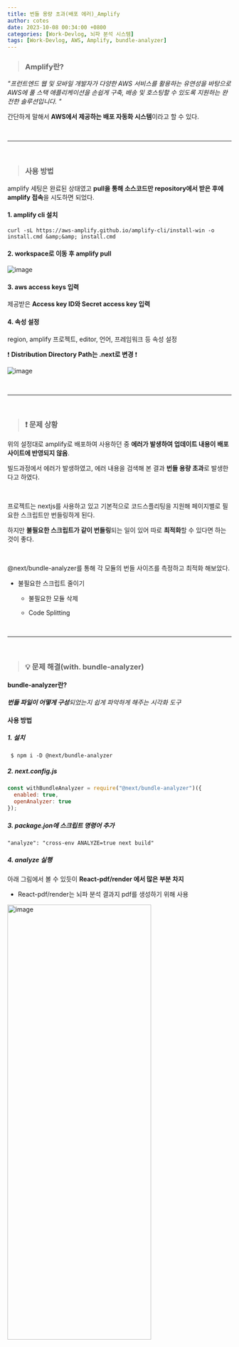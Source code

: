 ```yaml
---
title: 번들 용량 초과(배포 에러)_Amplify
author: cotes
date: 2023-10-08 00:34:00 +0800
categories: [Work-Devlog, 뇌파 분석 시스템]
tags: [Work-Devlog, AWS, Amplify, bundle-analyzer]
---
```


<!-- 프로젝트 작업하면서 했던 고민, 어떻게 해결했는지에 대한 내용이 담겨져있습니다. -->

> ### Amplify란?

_"프런트엔드 웹 및 모바일 개발자가 다양한 AWS 서비스를 활용하는 유연성을 바탕으로 AWS에 풀 스택 애플리케이션을 손쉽게 구축, 배송 및 호스팅할 수 있도록 지원하는 완전한 솔루션입니다. "_

간단하게 말해서 **AWS에서 제공하는 배포 자동화 시스템**이라고 할 수 있다.

<br/>

---

<br/>

> ### 사용 방법

amplify 세팅은 완료된 상태였고 **pull을 통해 소스코드만 repository에서 받은 후에 amplify 접속**을 시도하면 되었다.

#### 1. amplify cli 설치

```
curl -sL https://aws-amplify.github.io/amplify-cli/install-win -o install.cmd &amp;&amp; install.cmd

```

#### 2. workspace로 이동 후 amplify pull

![image](https://github.com/hajung00/SidePJ-next-node-full-sns/assets/66300154/bc6514e8-3fcf-4dce-a565-faa94ffa8408)

#### 3. aws access keys 입력

제공받은 **Access key ID와 Secret access key 입력**

#### 4. 속성 설정

region, amplify 프로젝트, editor, 언어, 프레임워크 등 속성 설정

❗ **Distribution Directory Path는 .next로 변경** ❗

![image](https://github.com/hajung00/SidePJ-next-node-full-sns/assets/66300154/06a005bb-0420-47d1-b41e-c2f7aa1d6f0e)

<br/>

---

<br/>

> ### ❗ 문제 상황

위의 설정대로 amplify로 배포하여 사용하던 중 **에러가 발생하여 업데이트 내용이 배포 사이트에 반영되지 않음**.

빌드과정에서 에러가 발생하였고, 에러 내용을 검색해 본 결과 **번들 용량 초과**로 발생한다고 하였다.

<br/>

프로젝트는 nextjs를 사용하고 있고 기본적으로 코드스플리팅을 지원해 페이지별로 필요한 스크립트만 번들링하게 된다. <br/>

하지만 **불필요한 스크립트가 같이 번들링**되는 일이 있어 따로 **최적화**할 수 있다면 하는 것이 좋다.

<br/>

@next/bundle-analyzer를 통해 각 모듈의 번들 사이즈를 측정하고 최적화 해보았다.

- 불필요한 스크립트 줄이기

  - 불필요한 모듈 삭제

  - Code Splitting

<br/>

---

<br/>

> ### 💡 문제 해결(with. bundle-analyzer)

#### bundle-analyzer란?

_**번들 파일이 어떻게 구성**되었는지 쉽게 파악하게 해주는 시각화 도구_

#### 사용 방법

##### 1. 설치

```
 $ npm i -D @next/bundle-analyzer
```

##### 2. next.config.js

```javascript
const withBundleAnalyzer = require("@next/bundle-analyzer")({
  enabled: true,
  openAnalyzer: true
});
```

##### 3. package.jon에 스크립트 명령어 추가

```
"analyze": "cross-env ANALYZE=true next build"
```

##### 4. analyze 실행

아래 그림에서 볼 수 있듯이 **React-pdf/render 에서 많은 부분 차지**

- React-pdf/render는 뇌파 분석 결과지 pdf를 생성하기 위해 사용

<img src="https://github.com/hajung00/SidePJ-next-node-full-sns/assets/66300154/55d404d6-9305-43a4-9793-6a6a4bd5e5b3" width="80%" height="50%" alt="image"/>

##### 5. 번들 size 확인

bundle-analyzer에서 확인했던 것 처럼 **React-pdf/render가 사용되는 페이지의 번들 사이즈가 큰 것을 확인**

- React-pdf/render라이브러리를 사용하는 컴포넌트 => ReportLayout

- **ReportLayout 컴포넌트를 사용하는 페이지 => report, reportDetail**

<img src="https://github.com/hajung00/SidePJ-next-node-full-sns/assets/66300154/f3e14864-5751-4f3d-84f1-1421fcbca7ae" width="80%" height="50%" alt="image"/>

#### 💡해결 방법 1. 불필요한 모듈 삭제

기존에 설치하고 사용하지 않는 모듈을 모두 삭제하고 import 하고 사용하지 않았던 모듈도 모두 제거해 주었다.

#### 💡해결 방법 2. Code Splitting

- 하나로 합쳐진 **번들 파일을 여러 조각으로 분리해 필요할 때만 따로 로드**하기 위해 사용

- **페이지 초기 로드 시 필요하지 않은 컴포넌트**(ex. 유저와 페이지가 상호 작용한 후에 나타나는 모달 컴포넌트)는 dynamic import를 사용해 **코드 스플리팅을 적용**

- **report페이지**에서는 사용자가 선택한 파일에 대한 결과지 pdf가 보여지는 것이므로 **pdf생성 컴포넌트(ReportLayout)를 코드 스플리팅 적용**

![그림3](https://github.com/hajung00/SidePJ-next-node-full-sns/assets/66300154/2463d7c6-f3aa-4b2d-9491-ff8d0e863291)

- Code Splitting 방법

  - report페이지에서 **ReportLayout를 import할 때 코드 스플리팅** 적용

```javascript
import dynamic from "next/dynamic";
const ReportLayout = dynamic(() => import("./_app/ReportLayout"));
```

<br/>

---

<br/>

> ### 💡 문제 해결 확인

| Code Splitting 전                                                                                                    | Code Splitting 후                                                                                                    |
| -------------------------------------------------------------------------------------------------------------------- | -------------------------------------------------------------------------------------------------------------------- |
| ![image](https://github.com/hajung00/SidePJ-next-node-full-sns/assets/66300154/29c7094b-ca1c-49c2-90b8-e216528e4d53) | ![image](https://github.com/hajung00/SidePJ-next-node-full-sns/assets/66300154/36f223bc-9892-4eb6-9dd1-f772077bb3f9) |

<br/>

**Code Splitting 전 build**
<img src="https://github.com/hajung00/SidePJ-next-node-full-sns/assets/66300154/44d9eb0c-6e4b-488d-9721-988f6f20c4fc" width="80%" height="50%" alt="image"/>

<br/>

**Code Splitting 후 build**
<img src="https://github.com/hajung00/SidePJ-next-node-full-sns/assets/66300154/ef260313-5414-4ec0-8061-179604570147" width="80%" height="50%" alt="image"/>

<br/>

---

<br/>

> ### 📑 참고 자료

[AWS Amplify로 next 프로젝트 배포하기(SSR)](https://velog.io/@mimi0905/AWS-Amplify%EB%A1%9C-next-%ED%94%84%EB%A1%9C%EC%A0%9D%ED%8A%B8-%EB%B0%B0%ED%8F%AC%ED%95%98%EA%B8%B0SSR#amplify-cli-%EC%84%A4%EC%B9%98)

[aws amplify 기능 정리](https://java8.tistory.com/485)

[[nextjs] bundle-analyzer를 사용한 최적화 일기](https://velog.io/@pds0309/nextjs-bundle-analyzer%EB%A5%BC-%EC%82%AC%EC%9A%A9%ED%95%9C-%EC%B5%9C%EC%A0%81%ED%99%94-%EC%9D%BC%EA%B8%B0)
